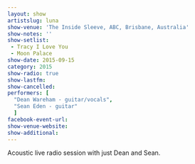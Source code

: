 ```yaml
---
layout: show
artistslug: luna
show-venue: 'The Inside Sleeve, ABC, Brisbane, Australia'
show-notes: ''
show-setlist: 
 - Tracy I Love You
 - Moon Palace
show-date: 2015-09-15
category: 2015
show-radio: true
show-lastfm: 
show-cancelled: 
performers: [
  "Dean Wareham - guitar/vocals",
  "Sean Eden - guitar"
  ]
facebook-event-url: 
show-venue-website: 
show-additional:
---
```

Acoustic live radio session with just Dean and Sean.